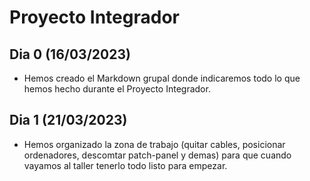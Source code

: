# Proyecto Integrador

## Dia 0 (16/03/2023)
- Hemos creado el Markdown grupal donde indicaremos todo lo que hemos hecho durante el Proyecto Integrador.

## Dia 1 (21/03/2023)
- Hemos organizado la zona de trabajo (quitar cables, posicionar ordenadores, descomtar patch-panel y demas) para que cuando vayamos al taller tenerlo todo listo para empezar.
